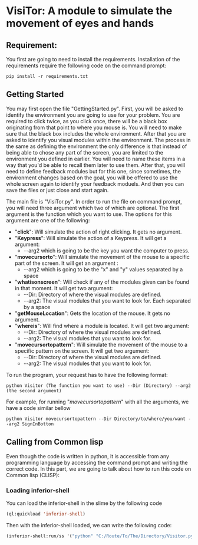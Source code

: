 # VisiTor: A module to simulate the movement of eyes and hands

## Requirement:

You first are going to need to install the requirements. Installation of the requirements require the following code on the command prompt:

```
pip install -r requirements.txt
```

## Getting Started

You may first open the file "GettingStarted.py". First, you will be asked to identify the environment you are going to use for your problem. You are required to click twice, as you click once, there will be a black box originating from that point to where you mouse is. You will need to make sure that the black box includes the whole environment. After that you are asked to identify you visual modules within the environment. The process in the same as defining the environment the only difference is that instead of being able to chose any part of the screen, you are limited to the environment you defined in earlier. You will need to name these items in a way that you'd be able to recall them later to use them. After that, you will need to define feedback modules but for this one, since sometimes, the environment changes based on the goal, you will be offered to use the whole screen again to identify your feedback moduels. And then you can save the files or just close and start again.



The main file is "VisiTor.py". In order to run the file on command prompt, you will need three argument which two of which are optional. The first argument is the function which you want to use. The options for this argument are one of the following:

- "**click**": Will simulate the action of right clicking. It gets no argument.
- "**Keypress**": Will simulate the action of a Keypress. It will get a argument: 
  - --arg2 which is going to be the key you want the computer to press.
- "**movecursorto**": Will simulate the movement of the mouse to a specific part of the screen. It will get an argument :
  -  --arg2 which is going to be the "x" and "y" values separated by a space
- "**whatisonscreen**": Will check if any of the modules given can be found in that moment. It will get two argument: 
  - --Dir: Directory of where the visual modules are defined.
  - --arg2: The visual modules that you want to look for. Each separated by a space
- "**getMouseLocation**": Gets the location of the mouse. It gets no argument.
- "**whereis**": Will find where a module is located. It will get two argument: 
  - --Dir: Directory of where the visual modules are defined.
  - --arg2: The visual modules that you want to look for.
- "**movecursortopattern**": Will simulate the movement of the mouse to a specific pattern on the screen. It will get two argument: 
  - --Dir: Directory of where the visual modules are defined.
  - --arg2: The visual modules that you want to look for.

To run the program, your request has to have the following format:

```
python Visitor (The function you want to use) --Dir (Directory) --arg2 (the second argument)
```

For example, for running "*movecursortopattern*" with all the arguments, we have a code similar bellow

```
python Visitor movecursortopattern --Dir Directory/to/where/you/want --arg2 SignInBotton
```

## Calling from Common lisp

Even though the code is written in python, it is accessible from any programming language by accessing the command prompt and writing the correct code. In this part, we are going to talk about how to run this code on Common lisp (CLISP):

### Loading inferior-shell

You can load the inferior-shell in the slime by the following code 

```commonlisp
(ql:quickload 'inferior-shell)
```

Then with the inferior-shell loaded, we can write the following code:

```commonlisp
(inferior-shell:run/ss '("python" "C:/Route/To/The/Directory/Visitor.py" "Function" "--Dir" "Directory" "--arg2" "arg2 values each inside a quotation" ))
```

